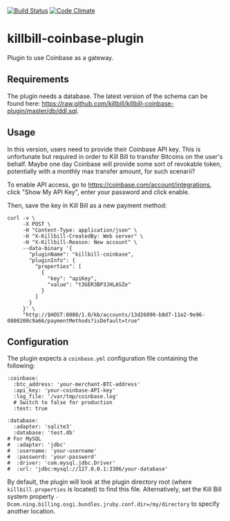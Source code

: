[![Build Status](https://travis-ci.org/killbill/killbill-coinbase-plugin.png)](https://travis-ci.org/killbill/killbill-coinbase-plugin)
[![Code Climate](https://codeclimate.com/github/killbill/killbill-coinbase-plugin.png)](https://codeclimate.com/github/killbill/killbill-coinbase-plugin)

killbill-coinbase-plugin
========================

Plugin to use Coinbase as a gateway.

Requirements
------------

The plugin needs a database. The latest version of the schema can be found here: https://raw.github.com/killbill/killbill-coinbase-plugin/master/db/ddl.sql.

Usage
-----

In this version, users need to provide their Coinbase API key. This is unfortunate but required in order to Kill Bill to transfer Bitcoins on the user's behalf. Maybe one day Coinbase will provide some sort of revokable token, potentially with a monthly max transfer amount, for such scenarii?

To enable API access, go to https://coinbase.com/account/integrations, click "Show My API Key", enter your password and click enable.

Then, save the key in Kill Bill as a new payment method:

```
curl -v \
     -X POST \
     -H "Content-Type: application/json" \
     -H "X-Killbill-CreatedBy: Web server" \
     -H "X-Killbill-Reason: New account" \
     --data-binary '{
       "pluginName": "killbill-coinbase",
       "pluginInfo": {
         "properties": [
           {
             "key": "apiKey",
             "value": "t3GER3BP3JHLASZe"
           }
         ]
       }
     }' \
     "http://$HOST:8080/1.0/kb/accounts/13d26090-b8d7-11e2-9e96-0800200c9a66/paymentMethods?isDefault=true"
```

Configuration
-------------

The plugin expects a `coinbase.yml` configuration file containing the following:

```
:coinbase:
  :btc_address: 'your-merchant-BTC-address'
  :api_key: 'your-coinbase-API-key'
  :log_file: '/var/tmp/coinbase.log'
  # Switch to false for production
  :test: true

:database:
  :adapter: 'sqlite3'
  :database: 'test.db'
# For MySQL
#  :adapter: 'jdbc'
#  :username: 'your-username'
#  :password: 'your-password'
#  :driver: 'com.mysql.jdbc.Driver'
#  :url: 'jdbc:mysql://127.0.0.1:3306/your-database'
```

By default, the plugin will look at the plugin directory root (where `killbill.properties` is located) to find this file.
Alternatively, set the Kill Bill system property `-Dcom.ning.billing.osgi.bundles.jruby.conf.dir=/my/directory` to specify another location.
